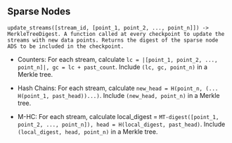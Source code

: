 ## Sparse Nodes

```update_streams([stream_id, [point_1, point_2, ..., point_n]]) -> MerkleTreeDigest. A function called at every checkpoint to update the streams with new data points. Returns the digest of the sparse node ADS to be included in the checkpoint.```

- Counters: For each stream, calculate `lc = |[point_1, point_2, ..., point_n]|, gc = lc + past_count`. Include `(lc, gc, point_n)` in a Merkle tree.

- Hash Chains: For each stream, calculate `new_head = H(point_n, (... H(point_1, past_head))...)`. Include `(new_head, point_n)` in a Merkle tree.

- M-HC: For each stream, calculate local_digest = `MT-digest([point_1, point_2, ..., point_n]), head = H(local_digest, past_head)`. Include `(local_digest, head, point_n)` in a Merkle tree.